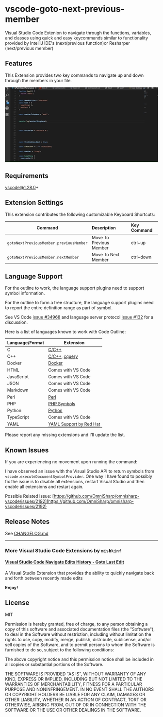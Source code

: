 # vscode-goto-next-previous-member

Visual Studio Code Extenion to navigate through the functions, variables, and classes using quick and easy keycommands similar to functionality provided by IntelliJ IDE's (next/previous function)or Resharper (next/previous member)

## Features

This Extension provides two key commands to navigate up and down through the members in your file.

![Next Previous Member Demo](demo.gif)

## Requirements

vscode@1.28.0+

## Extension Settings

This extension contributes the following customizable Keyboard Shortcuts:

| Command                                      | Description               | Key Command |
| -------------------------------------------- |:------------------------- | :-----------|
| `gotoNextPreviousMember.previousMember`      | Move To Previous Member   | ctrl+up     |
| `gotoNextPreviousMember.nextMember`          | Move To Next Member       | ctrl+down   |

## Language Support

For the outline to work, the language support plugins need to support symbol information.

For the outline to form a tree structure, the language support plugins need to report the entire definition range as part of symbol.

See VS Code [issue #34968](https://github.com/Microsoft/vscode/issues/34968) and language server protocol [issue #132](https://github.com/Microsoft/language-server-protocol/issues/132) for a discussion.

Here is a list of languages known to work with Code Outline:

| Language/Format | Extension |
| --- | --- |
| C | [C/C++](https://marketplace.visualstudio.com/items?itemName=ms-vscode.cpptools) |
| C++ | [C/C++](https://marketplace.visualstudio.com/items?itemName=ms-vscode.cpptools), [cquery](https://github.com/cquery-project/vscode-cquery) |
| Docker | [Docker](https://marketplace.visualstudio.com/items?itemName=PeterJausovec.vscode-docker) |
| HTML | Comes with VS Code |
| JavaScript | Comes with VS Code |
| JSON | Comes with VS Code |
| Markdown | Comes with VS Code |
| Perl | [Perl](https://marketplace.visualstudio.com/items?itemName=henriiik.vscode-perl) |
| PHP | [PHP Symbols](https://marketplace.visualstudio.com/items?itemName=linyang95.php-symbols) |
| Python | [Python](https://marketplace.visualstudio.com/items?itemName=ms-python.python) |
| TypeScript | Comes with VS Code |
| YAML | [YAML Support by Red Hat](https://marketplace.visualstudio.com/items?itemName=redhat.vscode-yaml) |

Please report any missing extensions and I'll update the list.

## Known Issues

If you are experiencing no movement upon running the command:

I have observed an issue with the Visual Studio API to return symbols from `vscode.executeDocumentSymbolProvider`. One way I have found to possibly fix the issue is to disable all extensions, restart Visual Studio and then enable all extensions and restart again.

Possible Related Issue:
[https://github.com/OmniSharp/omnisharp-vscode/issues/2192](https://github.com/OmniSharp/omnisharp-vscode/issues/2192)

## Release Notes

See [CHANGELOG.md](CHANGELOG.md)

---------------------------------------------------------------------------------------

### More Visual Studio Code Extensions by `mishkinf`

#### [Visual Studio Code Navigate Edits History - Goto Last Edit](https://github.com/mishkinf/vscode-edits-history)

  A Visual Studio Extension that provides the ability to quickly navigate back and forth between recently made edits

**Enjoy!**

## License

MIT

Permission is hereby granted, free of charge, to any person obtaining a copy of this software and associated documentation files (the "Software"), to deal in the Software without restriction, including without limitation the rights to use, copy, modify, merge, publish, distribute, sublicense, and/or sell copies of the Software, and to permit persons to whom the Software is furnished to do so, subject to the following conditions:

The above copyright notice and this permission notice shall be included in all copies or substantial portions of the Software.

THE SOFTWARE IS PROVIDED "AS IS", WITHOUT WARRANTY OF ANY KIND, EXPRESS OR IMPLIED, INCLUDING BUT NOT LIMITED TO THE WARRANTIES OF MERCHANTABILITY, FITNESS FOR A PARTICULAR PURPOSE AND NONINFRINGEMENT. IN NO EVENT SHALL THE AUTHORS OR COPYRIGHT HOLDERS BE LIABLE FOR ANY CLAIM, DAMAGES OR OTHER LIABILITY, WHETHER IN AN ACTION OF CONTRACT, TORT OR OTHERWISE, ARISING FROM, OUT OF OR IN CONNECTION WITH THE SOFTWARE OR THE USE OR OTHER DEALINGS IN THE SOFTWARE.
